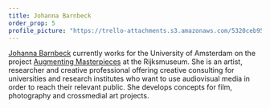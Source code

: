```yaml
---
title: Johanna Barnbeck
order_prop: 5
profile_picture: "https://trello-attachments.s3.amazonaws.com/5320ceb955702e6d7d513bda/5320cec6e33e45511f77b63d/1600x960/d99894f87cbe009e8e2ea41556fd5178/20140207aw568.jpg"
---
```

[Johanna Barnbeck](http://www.johannabarnbeck.com) currently works for the University of Amsterdam on the project [Augmenting Masterpieces](www.augmentingmasterpieces.nl) at the Rijksmuseum. She is an artist, researcher and creative professional offering creative consulting for universities and research institutes who want to use audiovisual media in order to reach their relevant public. She develops concepts for film, photography and crossmedial art projects.

